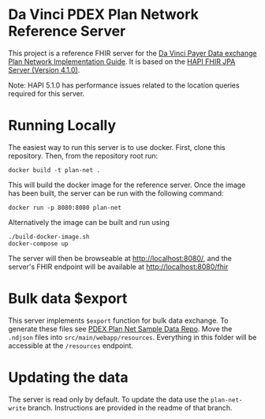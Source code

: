 # Da Vinci PDEX Plan Network Reference Server

This project is a reference FHIR server for the [Da Vinci Payer Data exchange
Plan Network Implementation
Guide](https://build.fhir.org/ig/HL7/davinci-pdex-plan-net/index.html). It is
based on the [HAPI FHIR JPA
Server (Version 4.1.0)](https://github.com/hapifhir/hapi-fhir-jpaserver-starter).

Note: HAPI 5.1.0 has performance issues related to the location queries required for this server.

# Running Locally

The easiest way to run this server is to use docker. First, clone this
repository. Then, from the repository root run:

```
docker build -t plan-net .
```

This will build the docker image for the reference server. Once the image has
been built, the server can be run with the following command:

```
docker run -p 8080:8080 plan-net
```

Alternatively the image can be built and run using

```
./build-docker-image.sh
docker-compose up
```

The server will then be browseable at
[http://localhost:8080/](http://localhost:8080/plan-net), and the
server's FHIR endpoint will be available at
[http://localhost:8080/fhir](http://localhost:8080/plan-net/fhir)

# Bulk data $export

This server implements `$export` function for bulk data exchange. To generate these files see [PDEX Plan Net Sample Data Repo](https://github.com/HL7-DaVinci/pdex-plan-net-sample-data). Move the `.ndjson` files into `src/main/webapp/resources`. Everything in this folder will be accessible at the `/resources` endpoint.

# Updating the data

The server is read only by default. To update the data use the `plan-net-write` branch. Instructions are provided in the readme of that branch.
